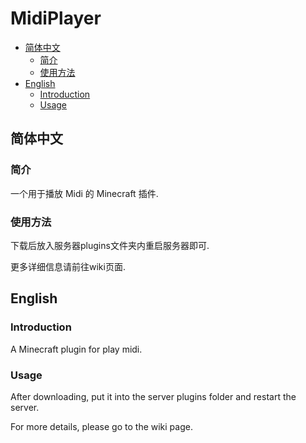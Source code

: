 # MidiPlayer
- [简体中文](#简体中文)
    - [简介](#简介)
    - [使用方法](#使用方法)
- [English](#English)
    - [Introduction](#Introduction)
    - [Usage](#Usage)

## 简体中文

### 简介

一个用于播放 Midi 的 Minecraft 插件.

### 使用方法

下载后放入服务器plugins文件夹内重启服务器即可.

更多详细信息请前往wiki页面.

## English

### Introduction

A Minecraft plugin for play midi.

### Usage

After downloading, put it into the server plugins folder and restart the server.

For more details, please go to the wiki page.


